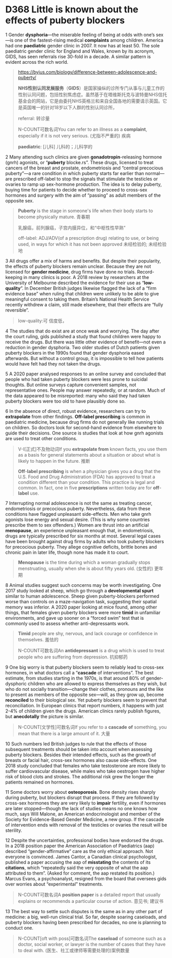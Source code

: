 # D368 Little is known about the effects of puberty blockers
1 Gender **dysphoria**—the miserable feeling of being at odds with one’s sex—is one of the fastest-rising medical **complaints** among children. America had one **paediatric** gender clinic in 2007. It now has at least 50. The sole paediatric gender clinic for England and Wales, known by its acronym, GIDS, has seen referrals rise 30-fold in a decade. A similar pattern is evident across the rich world.

> https://byjus.com/biology/difference-between-adolescence-and-puberty/
>
> **NHS性别认同发展服务**（**GIDS**）是国家操纵的诊所专门从事与儿童工作的性别认同问题，包括性别焦虑症。虽然基于在塔维斯托克与波特曼NHS信托基金会的网站，它是由委托NHS英格兰和来自全国各地的需要请示英国。它是英国唯一的针对18岁以下人群的性别认同诊所，
>
> referral: 转诊量
>
> N-COUNT可数名词You can refer to an illness as a **complaint**, especially if it is not very serious. (尤指不严重的) 疾病
>
> **paediatric**: [儿科] 儿科的；儿科学的
>

2 Many attending such clinics are given **gonadotropin**-releasing hormone (gnrh) agonists, or “**puberty** blocke.rs”. These drugs, licensed to treat cancers of the breast and prostate, endometriosis and “central precocious puberty”—a rare condition in which puberty starts far earlier than normal—are prescribed off-label to stop the signals that stimulate the testicles or ovaries to ramp up sex-hormone production. The idea is to delay puberty, buying time for patients to decide whether to proceed to cross-sex hormones and surgery with the aim of “passing” as adult members of the opposite sex.

> **Puberty** is the stage in someone's life when their body starts to become physically mature. 青春期
>
> 乳腺癌，前列腺癌，子宫内膜异位，和“中枢性性早熟”
>
> off-label: ADJ/ADV(of a prescription drug) relating to use, or being used, in ways for which it has not been approved 未经检验的; 未经检验地
>

3 All drugs offer a mix of harms and benefits. But despite their popularity, the effects of puberty blockers remain unclear. Because they are not licensed for **gender medicine**, drug firms have done no trials. Record-keeping in many clinics is poor. A 2018 review by researchers at the University of Melbourne described the evidence for their use as “**low-quality**”. In December British judges likewise flagged the lack of a “firm evidence base” when ruling that children were unlikely to be able to give meaningful consent to taking them. Britain’s National Health Service recently withdrew a claim, still made elsewhere, that their effects are “fully reversible”.

> low-quality:可 信度低，
>

4 The studies that do exist are at once weak and worrying. The day after the court ruling, gids published a study that found children were happy to receive the drugs. But there was little other evidence of benefit—not even a reduction in gender dysphoria. Two older studies of Dutch patients given puberty blockers in the 1990s found that gender dysphoria eased afterwards. But without a control group, it is impossible to tell how patients would have felt had they not taken the drugs.

5 A 2020 paper analysed responses to an online survey and concluded that people who had taken puberty blockers were less prone to suicidal thoughts. But online surveys capture convenient samples, not representative ones. People may answer repeatedly, or at random. Much of the data appeared to be misreported: many who said they had taken puberty blockers were too old to have plausibly done so.

6 In the absence of direct, robust evidence, researchers can try to **extrapolate** from other findings. **Off-label prescribing** is common in paediatric medicine, because drug firms do not generally like running trials on children. So doctors look for second-hand evidence from elsewhere to guide their decisions. One source is studies that look at how gnrh agonists are used to treat other conditions.

> V-I[正式]不及物动词If you **extrapolate from** known facts, you use them as a basis for general statements about a situation or about what is likely to happen in the future. 推断
>
> **Off**-**label prescribing** is when a physician gives you a drug that the U.S. Food and Drug Administration (FDA) has approved to treat a condition different than your condition. This practice is legal and common. In fact, one in five **prescriptions** written today are for **off**-**label** use.
>

7 Interrupting normal adolescence is not the same as treating cancer, endometriosis or precocious puberty. Nevertheless, data from these conditions have flagged unpleasant side-effects. Men who take gnrh agonists lose energy and sexual desire. (This is why some countries prescribe them to sex offenders.) Women are thrust into an artificial **menopause**, an experience unpleasant enough that, in endometriosis, drugs are typically prescribed for six months at most. Several legal cases have been brought against drug firms by adults who took puberty blockers for precocious puberty. They allege cognitive deficits, brittle bones and chronic pain in later life, though none has made it to court.

> **Menopause** is the time during which a woman gradually stops menstruating, usually when she is about fifty years old. (女性的) 更年期
>

8 Animal studies suggest such concerns may be worth investigating. One 2017 study looked at sheep, which go through a **developmental spurt** similar to human adolescence. Sheep given puberty-blockers performed worse than controls on a maze-navigation task, suggesting their spatial memory was inferior. A 2020 paper looking at mice found, among other things, that females given puberty blockers were more **timid** in unfamiliar environments, and gave up sooner on a “forced swim” test that is commonly used to assess whether anti-depressants work.

> **Timid** people are shy, nervous, and lack courage or confidence in themselves. 羞怯的
>
> N-COUNT可数名词An **antidepressant** is a drug which is used to treat people who are suffering from depression. 抗抑郁药
>

9 One big worry is that puberty blockers seem to reliably lead to cross-sex hormones, in what doctors call a “**cascade** of interventions”. The best estimate, from studies starting in the 1970s, is that around 80% of gender-dysphoric children who are allowed to express themselves as they wish, but who do not socially transition—change their clothes, pronouns and the like to present as members of the opposite sex—will, as they grow up, become **reconciled** to their biological sex. Yet puberty blockers seem to prevent that reconciliation. In European clinics that report numbers, it happens with just 2-4% of children given the drugs. American clinics rarely publish figures, but **anecdotally** the picture is similar.

> N-COUNT[文学性]可数名词If you refer to a **cascade** **of** something, you mean that there is a large amount of it. 大量
>

10 Such numbers led British judges to rule that the effects of those subsequent treatments should be taken into account when assessing puberty blockers. Besides their intended effects, such as the growth of breasts or facial hair, cross-sex hormones also cause side-effects. One 2018 study concluded that females who take testosterone are more likely to suffer cardiovascular disease, while males who take oestrogen have higher risk of blood clots and strokes. The additional risk grew the longer the patients remained on hormones.

11 Some doctors worry about **osteoporosis**. Bone density rises sharply during puberty, but blockers disrupt that process. If they are followed by cross-sex hormones they are very likely to **impair** fertility, even if hormones are later stopped—though the lack of studies means no one knows how much, says Will Malone, an American endocrinologist and member of the Society for Evidence-Based Gender Medicine, a new group. If the cascade of intervention ends with removal of the testicles or ovaries the result will be sterility.

12 Despite the uncertainties, professional bodies have endorsed the drugs. In a 2018 position paper the American Association of Paediatrics (aap) described “gender-affirmative” care as the only ethical approach. Not everyone is convinced. James Cantor, a Canadian clinical psychologist, published a paper accusing the aap of **misstating** the contents of its **citations**, which “repeatedly said the very opposite of what the aap attributed to them”. (Asked for comment, the aap restated its position.) Marcus Evans, a psychoanalyst, resigned from the board that oversees gids over worries about “experimental” treatments.

> N-COUNT可数名词A **position paper** is a detailed report that usually explains or recommends a particular course of action. 意见书; 建议书
>

13 The best way to settle such disputes is the same as in any other part of medicine: a big, well-run clinical trial. So far, despite soaring caseloads, and puberty blockers having been prescribed for decades, no one is planning to conduct one.

> N-COUNT[oft with poss]可数名词The **caseload** of someone such as a doctor, social worker, or lawyer is the number of cases that they have to deal with. (医生、社工或律师等需要处理的)案例数量
>

